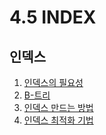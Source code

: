 # 4.5 INDEX

##  인덱스

1. [인덱스의 필요성](https://congruous-parcel-450.notion.site/7cad13718bdb4c65a88fb791ff216c75?pvs=4) <br/>
2. [B-트리](https://congruous-parcel-450.notion.site/B-1b866be704ca45f2b85d8a3f108b6a66?pvs=4)<br/>
3. [인덱스 만드는 방법](https://congruous-parcel-450.notion.site/0f8d7bda4f4447529e94d87c0826387b?pvs=4)
4. [인덱스 최적화 기법](https://congruous-parcel-450.notion.site/0d280a96183e4efa916dd30e2d616ae3?pvs=4)
